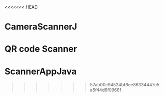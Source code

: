 <<<<<<< HEAD
# CameraScannerJ
QR code Scanner
=======
# ScannerAppJava
>>>>>>> 57ab00c94524bf6ee86334447e5a5f44d6f0968f
